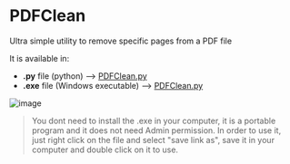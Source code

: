 # PDFClean
Ultra simple utility to remove specific pages from a PDF file

It is available in:
- **.py** file (python) --> [PDFClean.py](PDFClean.py)
- **.exe** file (Windows executable) --> [PDFClean.py](PDFClean.exe)

![image](https://github.com/user-attachments/assets/d235a297-5cab-45d4-b6df-08849e8576e6)

>You dont need to install the .exe in your computer, it is a portable program and it does not need Admin permission. In order to use it, just right click on the file and select "save link as", save it in your computer and double click on it to use.
